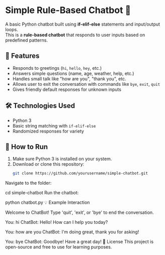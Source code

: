 # Simple Rule-Based Chatbot 🤖

A basic Python chatbot built using **if-elif-else** statements and input/output loops.  
This is a **rule-based chatbot** that responds to user inputs based on predefined patterns.

## 📌 Features
- Responds to greetings (`hi`, `hello`, `hey`, etc.)
- Answers simple questions (name, age, weather, help, etc.)
- Handles small talk like "how are you", "thank you", etc.
- Allows user to exit the conversation with commands like `bye`, `exit`, `quit`
- Gives friendly default responses for unknown inputs

## 🛠️ Technologies Used
- Python 3
- Basic string matching with `if-elif-else`
- Randomized responses for variety

## 🚀 How to Run
1. Make sure Python 3 is installed on your system.
2. Download or clone this repository:
   ```bash
   git clone https://github.com/yourusername/simple-chatbot.git
Navigate to the folder:


cd simple-chatbot
Run the chatbot:



python chatbot.py
💡 Example Interaction

Welcome to ChatBot!
Type 'quit', 'exit', or 'bye' to end the conversation.

You: hi
ChatBot: Hello! How can I help you today?

You: how are you
ChatBot: I'm doing great, thank you for asking!

You: bye
ChatBot: Goodbye! Have a great day!
📜 License
This project is open-source and free to use for learning purposes.

